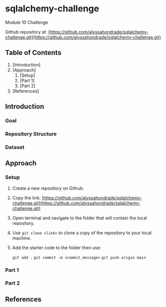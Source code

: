 # sqlalchemy-challenge
Module 10 Challenge

Github repository at: [https://github.com/alyssahondrade/sqlalchemy-challenge.git](https://github.com/alyssahondrade/sqlalchemy-challenge.git)

## Table of Contents
1. [Introduction]
2. [Approach]
    1. [Setup]
    2. [Part 1]
    3. [Part 2]
3. [References]

## Introduction

### Goal


### Repository Structure


### Dataset



## Approach
### Setup
1. Create a new repository on Github.

2. Copy the link: [https://github.com/alyssahondrade/sqlalchemy-challenge.git](https://github.com/alyssahondrade/sqlalchemy-challenge.git)

3. Open terminal and navigate to the folder that will contain the local repository.

4. Use `git clone <link>` to clone a copy of the repository to your local machine.

5. Add the starter code to the folder then use:

    `git add .`
    `git commit -m <commit_message>`
    `git push origin main`

### Part 1


### Part 2


## References
